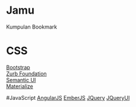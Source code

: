 # Jamu
Kumpulan Bookmark 

# CSS
<a href="http://getbootstrap.com/">Bootstrap</a>
<br>
<a href="http://foundation.zurb.com/">Zurb Foundation</a> 
<br>
<a href="http://semantic-ui.com/">Semantic UI</a>
<br>
<a href="http://materializecss.com/">Materialize</a>
<br>

#JavaScript
<a href="https://angularjs.org/">AngularJS</a>
<a href="http://emberjs.com/">EmberJS</a>
<a href="https://jquery.com/">JQuery</a>
<a href="https://jqueryui.com/">JQueryUI</a>

